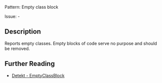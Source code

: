 Pattern: Empty class block

Issue: -

## Description

Reports empty classes. Empty blocks of code serve no purpose and should be removed.

## Further Reading

* [Detekt - EmptyClassBlock](https://detekt.github.io/detekt/empty-blocks.html#emptyclassblock)